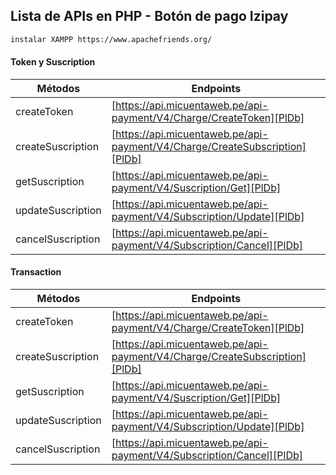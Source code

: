 ## Lista de APIs en PHP - Botón de pago Izipay

```sh
instalar XAMPP https://www.apachefriends.org/
``` 

#### Token y Suscription

| Métodos | Endpoints |
| ------ | ------ |
| createToken | [https://api.micuentaweb.pe/api-payment/V4/Charge/CreateToken][PlDb] |
| createSuscription | [https://api.micuentaweb.pe/api-payment/V4/Charge/CreateSubscription][PlDb] |
| getSuscription | [https://api.micuentaweb.pe/api-payment/V4/Suscription/Get][PlDb] |
| updateSuscription | [https://api.micuentaweb.pe/api-payment/V4/Subscription/Update][PlDb] |
| cancelSuscription | [https://api.micuentaweb.pe/api-payment/V4/Subscription/Cancel][PlDb] |


#### Transaction

| Métodos | Endpoints |
| ------ | ------ |
| createToken | [https://api.micuentaweb.pe/api-payment/V4/Charge/CreateToken][PlDb] |
| createSuscription | [https://api.micuentaweb.pe/api-payment/V4/Charge/CreateSubscription][PlDb] |
| getSuscription | [https://api.micuentaweb.pe/api-payment/V4/Suscription/Get][PlDb] |
| updateSuscription | [https://api.micuentaweb.pe/api-payment/V4/Subscription/Update][PlDb] |
| cancelSuscription | [https://api.micuentaweb.pe/api-payment/V4/Subscription/Cancel][PlDb] |